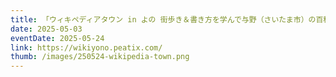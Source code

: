 ```yaml
---
title: 「ウィキペディアタウン in よの 街歩き＆書き方を学んで与野（さいたま市）の百科事典をつくろう！」の申し込みを開始しました。5/25にまち歩き、6/7にWikipedia編集を行います。「よのペディア」さんとの共催です。
date: 2025-05-03
eventDate: 2025-05-24
link: https://wikiyono.peatix.com/
thumb: /images/250524-wikipedia-town.png
---
```

